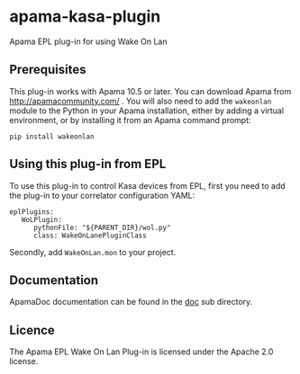 # apama-kasa-plugin
Apama EPL plug-in for using Wake On Lan

## Prerequisites

This plug-in works with Apama 10.5 or later. You can download Apama from http://apamacommunity.com/ . You will also need to add the `wakeonlan` module to the Python in your Apama installation, either by adding a virtual environment, or by installing it from an Apama command prompt:

    pip install wakeonlan

## Using this plug-in from EPL

To use this plug-in to control Kasa devices from EPL, first you need to add the plug-in to your correlator configuration YAML:

	eplPlugins:
	   WoLPlugin:
	      pythonFile: "${PARENT_DIR}/wol.py"
	      class: WakeOnLanePluginClass

Secondly, add `WakeOnLan.mon` to your project.

## Documentation

ApamaDoc documentation can be found in the [doc](https://mjj29.github.io/apama-wake-on-lan-plugin/docs/) sub directory.

## Licence

The Apama EPL Wake On Lan Plug-in is licensed under the Apache 2.0 license.
